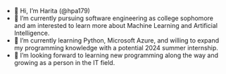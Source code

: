 - 👋 Hi, I’m Harita (@hpa179)
- 👀 I’m currently pursuing software engineering as college sophomore and am interested to learn more about Machine Learning and Artificial Intelligence. 
- 🌱 I’m currently learning Python, Microsoft Azure, and willing to expand my programming knowledge with a potential 2024 summer internship.
- 💞️ I’m looking forward to learning new programming along the way and growing as a person in the IT field.

